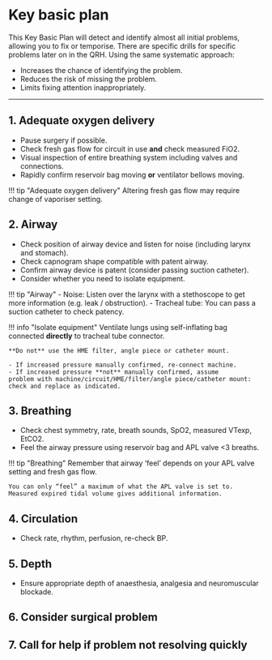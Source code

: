 # Key basic plan

This Key Basic Plan will detect and identify almost all initial problems, allowing you to fix or temporise. There are specific drills for specific problems later on in the QRH. Using the same systematic approach:

- Increases the chance of identifying the problem.
- Reduces the risk of missing the problem.
- Limits fixing attention inappropriately.

***

## 1. Adequate oxygen delivery

- Pause surgery if possible.
- Check fresh gas flow for circuit in use **and** check measured FiO2.
- Visual inspection of entire breathing system including valves and connections.
- Rapidly confirm reservoir bag moving **or** ventilator bellows moving.

!!! tip "Adequate oxygen delivery"
    Altering fresh gas flow may require change of vaporiser setting.

## 2. Airway

- Check position of airway device and listen for noise (including larynx and stomach).
- Check capnogram shape compatible with patent airway.
- Confirm airway device is patent (consider passing suction catheter).
- Consider whether you need to isolate equipment.

!!! tip "Airway"
    - Noise: Listen over the larynx with a stethoscope to get more information (e.g. leak / obstruction).
    - Tracheal tube: You can pass a suction catheter to check patency.

!!! info "Isolate equipment"
    Ventilate lungs using self-inflating bag connected **directly** to tracheal tube connector.
    
    **Do not** use the HME filter, angle piece or catheter mount.

    - If increased pressure manually confirmed, re-connect machine.
    - If increased pressure **not** manually confirmed, assume
    problem with machine/circuit/HME/filter/angle piece/catheter mount: check and replace as indicated.

## 3. Breathing

- Check chest symmetry, rate, breath sounds, SpO2, measured VTexp, EtCO2.
- Feel the airway pressure using reservoir bag and APL valve <3 breaths.

!!! tip "Breathing"
    Remember that airway ‘feel’ depends on your APL valve setting and fresh gas flow.
    
    You can only “feel” a maximum of what the APL valve is set to. Measured expired tidal volume gives additional information.

## 4. Circulation

- Check rate, rhythm, perfusion, re-check BP.

## 5. Depth

- Ensure appropriate depth of anaesthesia, analgesia and neuromuscular blockade.

## 6. Consider surgical problem

## 7. Call for help if problem not resolving quickly